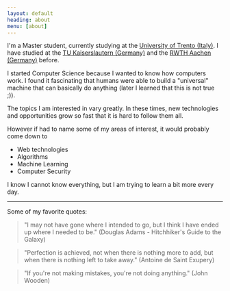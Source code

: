 ```yaml
---
layout: default
heading: about
menu: [about]
---
```


I'm a Master student, currently studying at the [University of Trento (Italy)](http://www.unitn.it/en). 
I have studied at the [TU Kaiserslautern (Germany)](http://www.uni-kl.de/5098.html?L=1)
 and the [RWTH Aachen (Germany)](http://www.rwth-aachen.de/go/id/bdz/) before.
 
 I started Computer Science because I wanted to know how computers work. I found it fascinating that humans
 were able to build a "universal" machine that can basically do anything (later I learned that this is not
 true ;)).
 
The topics I am interested in vary greatly. In these times, new technologies and opportunities grow
so fast that it is hard to follow them all.

However if had to name some of my areas of interest, it would probably come down to
 
 - Web technologies
 - Algorithms
 - Machine Learning
 - Computer Security
 
 
I know I cannot know everything, but I am trying to learn a bit more every day.

---

Some of my favorite quotes:

> "I may not have gone where I intended to go, but I think I have ended up where I needed to be." (Douglas Adams - Hitchhiker's Guide to the Galaxy)

> "Perfection is achieved, not when there is nothing more to add, but when there is nothing left to take away." (Antoine de Saint Exupery)

> "If you're not making mistakes, you're not doing anything." (John Wooden)
